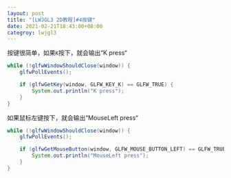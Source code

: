 ```yaml
---
layout: post
title: "[LWJGL3 2D教程]#4按键"
date: 2021-02-21T18:43:00+08:00
categroy: lwjgl3
---
```


按键很简单，如果`K`按下，就会输出“K press“

```java
while (!glfwWindowShouldClose(window)) {
    glfwPollEvents();

    if (glfwGetKey(window, GLFW_KEY_K) == GLFW_TRUE) {
        System.out.println("K press");
    }
}
```

如果鼠标左键按下，就会输出“MouseLeft press“

```java
while (!glfwWindowShouldClose(window)) {
    glfwPollEvents();

    if (glfwGetMouseButton(window, GLFW_MOUSE_BUTTON_LEFT) == GLFW_TRUE) {
        System.out.println("MouseLeft press");
    }
}
```

